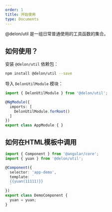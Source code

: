 ```yaml
---
order: 1
title: 开始使用
type: Documents
---
```


@delon/util 是一组日常普通使用的工具函数的集合。

## 如何使用？

安装 `@delon/util` 依赖包：

```bash
npm install @delon/util --save
```

导入 `DelonUtilModule` 模块：

```typescript
import { DelonUtilModule } from '@delon/util';

@NgModule({
  imports: [
    DelonUtilModule.forRoot()
  ]
})
export class AppModule { }
```

## 如何在HTML模板中调用

```ts
import { Component } from '@angular/core';
import { yuan } from '@delon/util';

@Component({
  selector: 'app-demo',
  template: `
  {{yuan(11111)}}
  `
})
export class DemoComponent {
  yuan = yuan;
}
```
